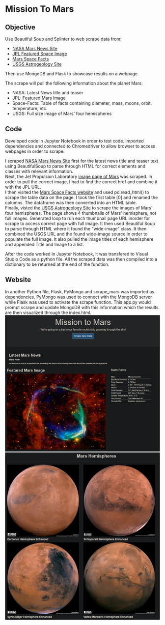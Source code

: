 # Mission To Mars

## Objective

Use Beautiful Soup and Splinter to web scrape data from:  
* [NASA Mars News Site](https://mars.nasa.gov/news/)  
* [JPL Featured Space Image](https://www.jpl.nasa.gov/spaceimages/?search=&category=Mars)  
* [Mars Space Facts](https://space-facts.com/mars)  
* [USGS Astrogeology Site](https://astrogeology.usgs.gov/search/results?q=hemisphere+enhanced&k1=target&v1=Mars)  

Then use MongoDB and Flask to showcase results on a webpage.  

The scrape will pull the following information about the planet 
Mars:  

* NASA: Latest News title and teaser  
* JPL: Featured Mars Image  
* Space-Facts: Table of facts containing diameter, mass, moons, orbit, temperature, etc.  
* USGS: Full size image of Mars' four hemispheres  

## Code

Developed code in Jupyter Notebook in order to test code.  Imported dependencies and connected to Chromedriver to allow browser to access webpages in order to scrape.  

I scraped [NASA Mars News Site](https://mars.nasa.gov/news/) first for the latest news title and teaser text using BeautifulSoup to parse through HTML for correct elements and classes with relevant information.  
Next, the Jet Propulsion Laboratory [image page of Mars](https://www.jpl.nasa.gov/spaceimages/?search=&category=Mars) was scraped. In order to pull the correct image, I had to find the correct href and combine it with the JPL URL.  
I then visited the [Mars Space Facts website](https://space-facts.com/mars) and used pd.read_html() to scrape the table data on the page. I took the first table [0] and renamed the columns. The dataframe was then converted into an HTML table.  
Finally, visted the [USGS Astrogeology Site](https://astrogeology.usgs.gov/search/results?q=hemisphere+enhanced&k1=target&v1=Mars) to scrape the images of Mars' four hemispheres. The page shows 4 thumbnails of Mars' hemisphere, not full images.  Generated loop to run each thumbnail page URL inorder for scrape to access correct page with full image.  It then used Beautiful Soup to parse through HTML where it found the "wide-image" class.  It then combined the USGS URL and the found wide-image source in order to populate the full image.  It also pulled the image titles of each hemisphere and appended Title and Image to a list.  

After the code worked in Jupyter Notebook, it was transfered to Visual Studio Code as a python file.  All the scraped data was then compiled into a dictionary to be returned at the end of the function.  

## Website

In another Python file, Flask, PyMongo and scrape_mars was imported as dependencies.  PyMongo was used to connect with the MongoDB server while Flask was used to activate the scrape function. This app.py would prompt scrape and update MongoDB with this information which the results are then visualized through the index.html.  
![1-TopWeb](Mission_to_Mars/Mission_to_Mars.jpg)  
![2-Hemispheres](Mission_to_Mars/Mars_Hemisphere_Grid.jpg)

